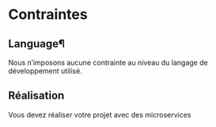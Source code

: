 # Contraintes

## Language¶
Nous n’imposons aucune contrainte au niveau du langage de développement utilisé.

## Réalisation
Vous devez réaliser votre projet avec des microservices
